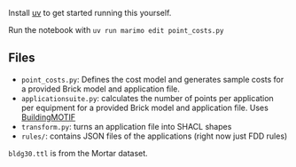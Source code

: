 Install [uv](https://docs.astral.sh/uv/) to get started running this yourself.

Run the notebook with `uv run marimo edit point_costs.py`

## Files

- `point_costs.py`: Defines the cost model and generates sample costs for a provided Brick model and application file.
- `applicationsuite.py`: calculates the number of points per application per equipment for a provided Brick model and application file. Uses [BuildingMOTIF](https://github.com/NREL/BuildingMOTIF)
- `transform.py`: turns an application file into SHACL shapes
- `rules/`: contains JSON files of the applications (right now just FDD rules)

`bldg30.ttl` is from the Mortar dataset.
